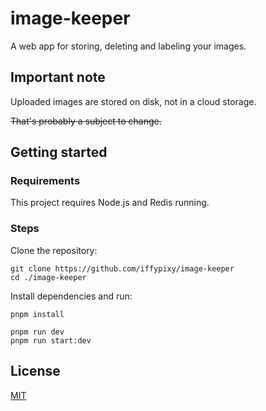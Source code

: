 # image-keeper

A web app for storing, deleting and labeling your images.

## Important note

Uploaded images are stored on disk, not in a cloud storage. 

~~That's probably a subject to change.~~

## Getting started

### Requirements

This project requires Node.js and Redis running.

### Steps

Clone the repository:

```
git clone https://github.com/iffypixy/image-keeper
cd ./image-keeper
```

Install dependencies and run:

```
pnpm install

pnpm run dev
pnpm run start:dev
```

## License

[MIT](https://choosealicense.com/licenses/mit/)
